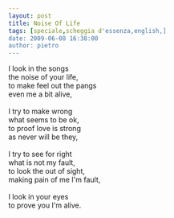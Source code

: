 ```yaml
---
layout: post
title: Noise Of Life
tags: [speciale,scheggia d'essenza,english,]
date: 2009-06-08 16:38:00
author: pietro
---
```

I look in the songs<br/>the noise of your life,<br/>to make feel out the pangs<br/>even me a bit alive,<br/><br/>I try to make wrong<br/>what seems to be ok,<br/>to proof love is strong<br/>as never will be they,<br/><br/>I try to see for right<br/>what is not my fault,<br/>to look the out of sight,<br/>making pain of me I'm fault,<br/><br/>I look in your eyes<br/>to prove you I'm alive.
